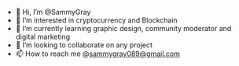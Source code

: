 - 👋 Hi, I’m @SammyGray
- 👀 I’m interested in cryptocurrency and Blockchain
- 🌱 I’m currently learning graphic design, community moderator and digital marketing
- 💞️ I’m looking to collaborate on any project
- 📫 How to reach me @sammygray089@gmail.com

<!---
SammyGray/SammyGray is a ✨ special ✨ repository because its `README.md` (this file) appears on your GitHub profile.
You can click the Preview link to take a look at your changes.
--->
